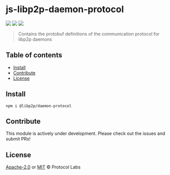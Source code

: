 # js-libp2p-daemon-protocol <!-- omit in toc -->

<a href="http://libp2p.io/"><img src="https://img.shields.io/badge/project-libp2p-yellow.svg?style=flat-square" /></a>
<a href="http://webchat.freenode.net/?channels=%23libp2p"><img src="https://img.shields.io/badge/freenode-%23libp2p-yellow.svg?style=flat-square" /></a>
<a href="https://discuss.libp2p.io"><img src="https://img.shields.io/discourse/https/discuss.libp2p.io/posts.svg" /></a>

> Contains the protobuf definitions of the communication protocol for libp2p daemons

## Table of contents <!-- omit in toc -->

- [Install](#install)
- [Contribute](#contribute)
- [License](#license)

## Install

```
npm i @libp2p/daemon-protocol
```

## Contribute

This module is actively under development. Please check out the issues and submit PRs!

## License

[Apache-2.0](LICENSE-APACHE) or [MIT](LICENSE-MIT) © Protocol Labs
